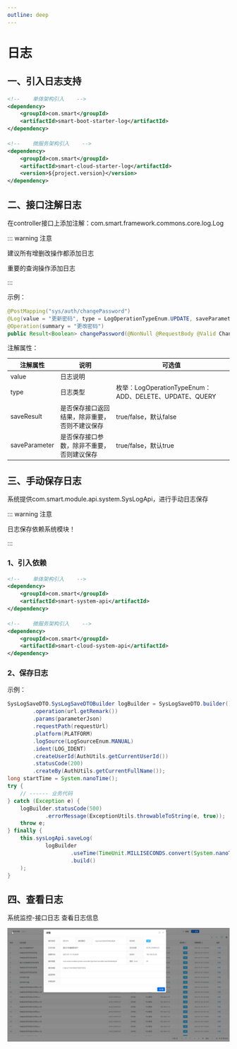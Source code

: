 ```yaml
---
outline: deep
---
```


# 日志

## 一、引入日志支持

```xml
<!--    单体架构引入    -->
<dependency>
    <groupId>com.smart</groupId>
    <artifactId>smart-boot-starter-log</artifactId>
</dependency>

<!--    微服务架构引入    -->
<dependency>
    <groupId>com.smart</groupId>
    <artifactId>smart-cloud-starter-log</artifactId>
    <version>${project.version}</version>
</dependency>
```

## 二、接口注解日志

在controller接口上添加注解：com.smart.framework.commons.core.log.Log

::: warning 注意

建议所有增删改操作都添加日志

重要的查询操作添加日志

:::

示例：

```java
@PostMapping("sys/auth/changePassword")
@Log(value = "更新密码", type = LogOperationTypeEnum.UPDATE, saveParameter = false, saveResult = true)
@Operation(summary = "更改密码")
public Result<Boolean> changePassword(@NonNull @RequestBody @Valid ChangePasswordDTO parameter)
```

注解属性：

| 注解属性 | 说明 | 可选值 |
| --- | --- | --- |
| value | 日志说明 |  |
| type | 日志类型 | 枚举：LogOperationTypeEnum：ADD、DELETE、UPDATE、QUERY |
| saveResult | 是否保存接口返回结果，除非重要，否则不建议保存 | true/false，默认false |
| saveParameter | 是否保存接口参数，除非不重要，否则建议保存 | true/false，默认true |

## 三、手动保存日志

系统提供com.smart.module.api.system.SysLogApi，进行手动日志保存

::: warning 注意

日志保存依赖系统模块！

:::

### 1、引入依赖

```xml
<!--    单体架构引入    -->
<dependency>
    <groupId>com.smart</groupId>
    <artifactId>smart-system-api</artifactId>
</dependency>

<!--    微服务架构引入    -->
<dependency>
    <groupId>com.smart</groupId>
    <artifactId>smart-cloud-system-api</artifactId>
</dependency>
```

### 2、保存日志

示例：

```java
SysLogSaveDTO.SysLogSaveDTOBuilder logBuilder = SysLogSaveDTO.builder()
        .operation(url.getRemark())
        .params(parameterJson)
        .requestPath(requestUrl)
        .platform(PLATFORM)
        .logSource(LogSourceEnum.MANUAL)
        .ident(LOG_IDENT)
        .createUserId(AuthUtils.getCurrentUserId())
        .statusCode(200)
        .createBy(AuthUtils.getCurrentFullName());
long startTime = System.nanoTime();
try {
    // ------ 业务代码
} catch (Exception e) {
    logBuilder.statusCode(500)
            .errorMessage(ExceptionUtils.throwableToString(e, true));
    throw e;
} finally {
    this.sysLogApi.saveLog(
            logBuilder
                    .useTime(TimeUnit.MILLISECONDS.convert(System.nanoTime() - startTime, TimeUnit.NANOSECONDS))
                    .build()
    );
}
```

## 四、查看日志

系统监控-接口日志 查看日志信息

![image-20250113194152458](images\image-20250113194152458.png)
